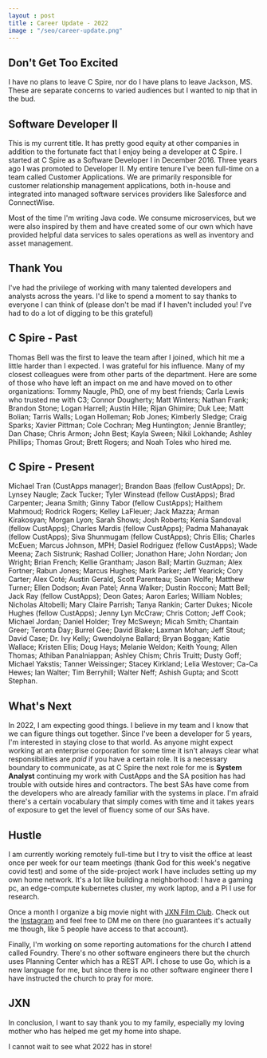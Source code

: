 ```yaml
---
layout : post
title : Career Update - 2022
image : "/seo/career-update.png"
---
```


## Don't Get Too Excited

I have no plans to leave C Spire, nor do I have plans to leave Jackson, MS. These are separate concerns to varied audiences but I wanted to nip that in the bud.

## Software Developer II

This is my current title. It has pretty good equity at other companies in addition to the fortunate fact that I enjoy being a developer at C Spire. I started at C Spire as a Software Developer I in December 2016. Three years ago I was promoted to Developer II. My entire tenure I've been full-time on a team called Customer Applications. We are primarily responsible for customer relationship management applications, both in-house and integrated into managed software services providers like Salesforce and ConnectWise.

Most of the time I'm writing Java code. We consume microservices, but we were also inspired by them and have created some of our own which have provided helpful data services to sales operations as well as inventory and asset management.

## Thank You

I've had the privilege of working with many talented developers and analysts across the years. I'd like to spend a moment to say thanks to everyone I can think of (please don't be mad if I haven't included you! I've had to do a lot of digging to be this grateful)

## C Spire - Past

Thomas Bell was the first to leave the team after I joined, which hit me a little harder than I expected. I was grateful for his influence. Many of my closest colleagues were from other parts of the department. Here are some of those who have left an impact on me and have moved on to other organizations: Tommy Naugle, PhD, one of my best friends; Carla Lewis who trusted me with C3; Connor Dougherty; Matt Winters; Nathan Frank; Brandon Stone; Logan Harrell; Austin Hille; Rijan Ghimire; Duk Lee; Matt Bolian; Tarris Walls; Logan Holleman; Rob Jones; Kimberly Sledge; Craig Sparks; Xavier Pittman; Cole Cochran; Meg Huntington; Jennie Brantley; Dan Chase; Chris Armon; John Best; Kayla Sween; Nikil Lokhande; Ashley Phillips; Thomas Grout; Brett Rogers; and Noah Toles who hired me.

## C Spire - Present

Michael Tran (CustApps manager); Brandon Baas (fellow CustApps); Dr. Lynsey Naugle; Zack Tucker; Tyler Winstead (fellow CustApps); Brad Carpenter; Jeana Smith; Ginny Tabor (fellow CustApps); Haithem Mahmoud; Rodrick Rogers; Kelley LaFleuer; Jack Mazza; Arman Kirakosyan; Morgan Lyon; Sarah Shows; Josh Roberts; Kenia Sandoval (fellow CustApps); Charles Mardis (fellow CustApps); Padma Mahanayak (fellow CustApps); Siva Shunmugam (fellow CustApps); Chris Ellis; Charles McEuen; Marcus Johnson, MPH; Dasiel Rodriguez (fellow CustApps); Wade Meena; Zach Sistrunk; Rashad Collier; Jonathon Hare; John Nordan; Jon Wright; Brian French; Kellie Grantham; Jason Ball; Martin Guzman; Alex Fortner; Rabun Jones; Marcus Hughes; Mark Parker; Jeff Yearick; Cory Carter; Alex Coté; Austin Gerald, Scott Parenteau; Sean Wolfe; Matthew Turner; Ellen Dodson; Avan Patel; Anna Walker; Dustin Rocconi; Matt Bell; Jack Ray (fellow CustApps); Deon Gates; Aaron Earles; William Nobles; Nicholas Altobelli; Mary Claire Parrish; Tanya Rankin; Carter Dukes; Nicole Hughes (fellow CustApps); Jenny Lyn McCraw; Chris Cotton; Jeff Cook; Michael Jordan; Daniel Holder; Trey McSweyn; Micah Smith; Chantain Greer; Teronta Day; Burrel Gee; David Blake; Laxman Mohan; Jeff Stout; David Case; Dr. Ivy Kelly; Gwendolyne Ballard; Bryan Boggan; Katie Wallace; Kristen Ellis; Doug Hays; Melanie Weldon; Keith Young; Allen Thomas; Athiban Panalniappan; Ashley Chism; Chris Truitt; Dusty Goff; Michael Yakstis; Tanner Weissinger; Stacey Kirkland; Lelia Westover; Ca-Ca Hewes; Ian Walter; Tim Berryhill; Walter Neff; Ashish Gupta; and Scott Stephan.

## What's Next

In 2022, I am expecting good things. I believe in my team and I know that we can figure things out together. Since I've been a developer for 5 years, I'm interested in staying close to that world. As anyone might expect working at an enterprise corporation for some time it isn't always clear what responsibilities are _paid_ if you have a certain role. It is a necessary boundary to communicate, as at C Spire the next role for me is **System Analyst** continuing my work with CustApps and the SA position has had trouble with outside hires and contractors. The best SAs have come from the developers who are already familiar with the systems in place. I'm afraid there's a certain vocabulary that simply comes with time and it takes years of exposure to get the level of fluency some of our SAs have.

## Hustle

I am currently working remotely full-time but I try to visit the office at least once per week for our team meetings (thank God for this week's negative covid test) and some of the side-project work I have includes setting up my own home network. It's a lot like building a neighborhood: I have a gaming pc, an edge-compute kubernetes cluster, my work laptop, and a Pi I use for research.

Once a month I organize a big movie night with [JXN Film Club](jxnfilm.club). Check out the [Instagram](instagram.com/jxnfilmclub) and feel free to DM me on there (no guarantees it's actually me though, like 5 people have access to that account).

Finally, I'm working on some reporting automations for the church I attend called Foundry. There's no other software engineers there but the church uses Planning Center which has a REST API. I chose to use Go, which is a new language for me, but since there is no other software engineer there I have instructed the church to pray for more.

## JXN

In conclusion, I want to say thank you to my family, especially my loving mother who has helped me get my home into shape.

I cannot wait to see what 2022 has in store!
